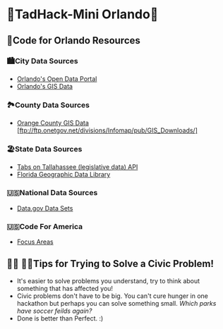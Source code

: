 <h1>🚀TadHack-Mini Orlando🚀</h1>

<h2>🍊Code for Orlando Resources</h2>

<h3>🏙️City Data Sources</h3>
  <ul>
  <li><a href="https://data.cityoforlando.net/"> Orlando's Open Data Portal</a></li>
  <li><a href="http://www.cityoforlando.net/gis/gis-data-download/"> Orlando's GIS Data</a></li>
  
 </ul>
<h3>🏞️County Data Sources</h3>
  <ul>
  <li><a href="ftp://ftp.onetgov.net/divisions/Infomap/pub/GIS_Downloads/">Orange County GIS Data [ftp://ftp.onetgov.net/divisions/Infomap/pub/GIS_Downloads/]</a></li>
  </ul>
<h3>🏖️State Data Sources</h3>
  <ul>
  <li><a href="https://tabsontallahassee.com/api/">Tabs on Tallahassee (legislative data) API</a></li>
  <li><a href="http://www.fgdl.org/metadataexplorer/explorer.jsp">Florida Geographic Data Library</a>
  </ul>
<h3>🇺🇸National Data Sources</h3>
  <ul>
  <li><a href="https://www.data.gov/">Data.gov Data Sets</a></li>
  </ul>
<h3>🇺🇸Code For America</h3>
  <ul>
  <li><a href="https://www.codeforamerica.org/what/focus-areas ">Focus Areas</a></li>
  </ul>
  <h2>👨‍🔧 👩‍🔧Tips for Trying to Solve a Civic Problem!</h2>
  <ul>
  <li>It's easier to solve problems you understand, try to think about something that has affected you!</li>
  <li>Civic problems don't have to be big. You can't cure hunger in one hackathon but perhaps you can solve something small. <i>Which parks have soccer feilds again? </i>
  <li>Done is better than Perfect. :)
